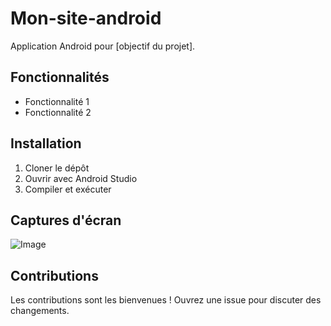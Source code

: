 # Mon-site-android

Application Android pour [objectif du projet].

## Fonctionnalités
- Fonctionnalité 1
- Fonctionnalité 2

## Installation
1. Cloner le dépôt
2. Ouvrir avec Android Studio
3. Compiler et exécuter

## Captures d'écran
![Image](lien_vers_image.png)

## Contributions
Les contributions sont les bienvenues ! Ouvrez une issue pour discuter des changements.
